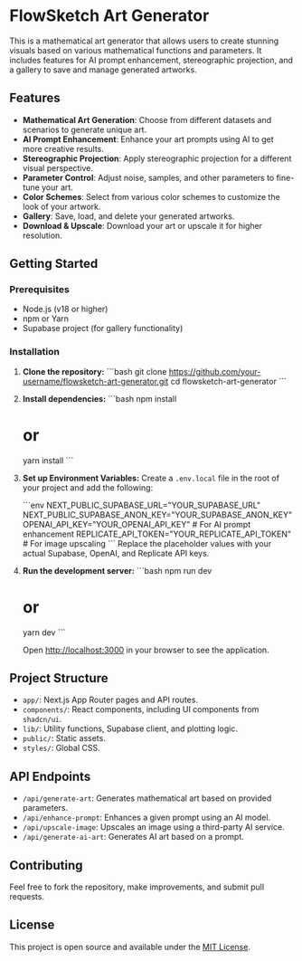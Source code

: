 # FlowSketch Art Generator

This is a mathematical art generator that allows users to create stunning visuals based on various mathematical functions and parameters. It includes features for AI prompt enhancement, stereographic projection, and a gallery to save and manage generated artworks.

## Features

- **Mathematical Art Generation**: Choose from different datasets and scenarios to generate unique art.
- **AI Prompt Enhancement**: Enhance your art prompts using AI to get more creative results.
- **Stereographic Projection**: Apply stereographic projection for a different visual perspective.
- **Parameter Control**: Adjust noise, samples, and other parameters to fine-tune your art.
- **Color Schemes**: Select from various color schemes to customize the look of your artwork.
- **Gallery**: Save, load, and delete your generated artworks.
- **Download & Upscale**: Download your art or upscale it for higher resolution.

## Getting Started

### Prerequisites

- Node.js (v18 or higher)
- npm or Yarn
- Supabase project (for gallery functionality)

### Installation

1.  **Clone the repository:**
    \`\`\`bash
    git clone https://github.com/your-username/flowsketch-art-generator.git
    cd flowsketch-art-generator
    \`\`\`

2.  **Install dependencies:**
    \`\`\`bash
    npm install
    # or
    yarn install
    \`\`\`

3.  **Set up Environment Variables:**
    Create a `.env.local` file in the root of your project and add the following:

    \`\`\`env
    NEXT_PUBLIC_SUPABASE_URL="YOUR_SUPABASE_URL"
    NEXT_PUBLIC_SUPABASE_ANON_KEY="YOUR_SUPABASE_ANON_KEY"
    OPENAI_API_KEY="YOUR_OPENAI_API_KEY" # For AI prompt enhancement
    REPLICATE_API_TOKEN="YOUR_REPLICATE_API_TOKEN" # For image upscaling
    \`\`\`
    Replace the placeholder values with your actual Supabase, OpenAI, and Replicate API keys.

4.  **Run the development server:**
    \`\`\`bash
    npm run dev
    # or
    yarn dev
    \`\`\`

    Open [http://localhost:3000](http://localhost:3000) in your browser to see the application.

## Project Structure

- `app/`: Next.js App Router pages and API routes.
- `components/`: React components, including UI components from `shadcn/ui`.
- `lib/`: Utility functions, Supabase client, and plotting logic.
- `public/`: Static assets.
- `styles/`: Global CSS.

## API Endpoints

- `/api/generate-art`: Generates mathematical art based on provided parameters.
- `/api/enhance-prompt`: Enhances a given prompt using an AI model.
- `/api/upscale-image`: Upscales an image using a third-party AI service.
- `/api/generate-ai-art`: Generates AI art based on a prompt.

## Contributing

Feel free to fork the repository, make improvements, and submit pull requests.

## License

This project is open source and available under the [MIT License](LICENSE).

